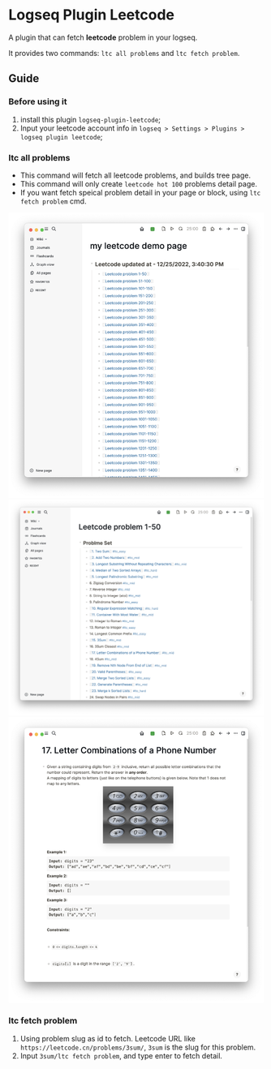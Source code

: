 # Logseq Plugin Leetcode

A plugin that can fetch **leetcode** problem in your logseq.

It provides two commands: `ltc all problems` and `ltc fetch problem`.

## Guide

### Before using it

1. install this plugin `logseq-plugin-leetcode`;
2. Input your leetcode account info in `logseq > Settings > Plugins > logseq plugin leetcode`;

### ltc all problems

- This command will fetch all leetcode problems, and builds tree page.
- This command will only create `leetcode hot 100` problems detail page.
- If you want fetch speical problem detail in your page or block, using `ltc fetch problem` cmd.

![](./doc/case0.png)
![](./doc/case1.png)
![](./doc/case2.png)

### ltc fetch problem

1. Using problem slug as id to fetch. Leetcode URL like `https://leetcode.cn/problems/3sum/`, `3sum` is the slug for this problem.
2. Input `3sum/ltc fetch problem`, and type enter to fetch detail.
